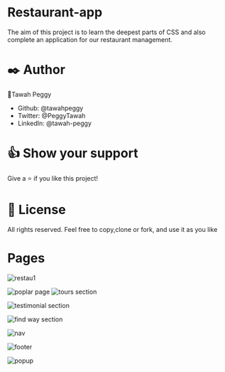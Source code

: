 # Restaurant-app
The aim of this project is to learn the deepest parts of CSS and also complete an application for our restaurant management.

# ✒️ Author
👤Tawah Peggy

- Github: @tawahpeggy
- Twitter: @PeggyTawah
- LinkedIn: @tawah-peggy

# 👍 Show your support
Give a ⭐️ if you like this project!

# 📝 License
All rights reserved. Feel free to copy,clone or fork, and use it as you like

# Pages
![restau1](https://user-images.githubusercontent.com/40355086/157544918-ad238c85-3103-4d21-b1c5-d4e9a5e64f30.JPG)

![poplar page](https://user-images.githubusercontent.com/40355086/157544951-3430b9e0-167d-4b7f-a710-970ae0facd2a.JPG)
![tours section](https://user-images.githubusercontent.com/40355086/157544960-d24255fa-3551-433d-9f3f-1c146eeb224a.JPG)

![testimonial section](https://user-images.githubusercontent.com/40355086/157544968-78d7d5b2-3328-4b72-8a5c-9d17777f4f7e.JPG)

![find way section](https://user-images.githubusercontent.com/40355086/157544994-87a7eca7-57d3-4622-bcdd-dbe5733b1071.JPG)

![nav](https://user-images.githubusercontent.com/40355086/157834814-c34fe63b-4295-44e8-be0d-f85a114287f0.JPG)

![footer](https://user-images.githubusercontent.com/40355086/157838804-8d386901-ce2c-47d5-a044-6aba70291453.JPG)

![popup](https://user-images.githubusercontent.com/40355086/157852882-96289c2c-8f74-4994-b585-dcd098fc1007.JPG)
